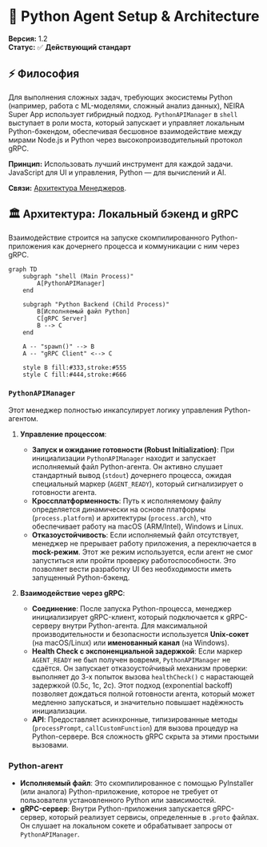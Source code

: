 # 🐍 Python Agent Setup & Architecture

**Версия:** 1.2  
**Статус:** ✅ **Действующий стандарт**

## ⚡ Философия

Для выполнения сложных задач, требующих экосистемы Python (например, работа с ML-моделями, сложный анализ данных), NEIRA Super App использует гибридный подход. `PythonAPIManager` в `shell` выступает в роли моста, который запускает и управляет локальным Python-бэкендом, обеспечивая бесшовное взаимодействие между мирами Node.js и Python через высокопроизводительный протокол gRPC.

**Принцип:** Использовать лучший инструмент для каждой задачи. JavaScript для UI и управления, Python — для вычислений и AI.

**Связи:** [Архитектура Менеджеров](/03-core-concepts/1-architecture-patterns/04-manager-architecture).

## 🏛️ Архитектура: Локальный бэкенд и gRPC

Взаимодействие строится на запуске скомпилированного Python-приложения как дочернего процесса и коммуникации с ним через gRPC.

```mermaid
graph TD
    subgraph "shell (Main Process)"
        A[PythonAPIManager]
    end

    subgraph "Python Backend (Child Process)"
        B[Исполняемый файл Python]
        C[gRPC Server]
        B --> C
    end

    A -- "spawn()" --> B
    A -- "gRPC Client" <--> C

    style B fill:#333,stroke:#555
    style C fill:#444,stroke:#666
```

### `PythonAPIManager`

Этот менеджер полностью инкапсулирует логику управления Python-агентом.

1. **Управление процессом**:

   - **Запуск и ожидание готовности (Robust Initialization)**: При инициализации `PythonAPIManager` находит и запускает исполняемый файл Python-агента. Он активно слушает стандартный вывод (`stdout`) дочернего процесса, ожидая специальный маркер (`AGENT_READY`), который сигнализирует о готовности агента.
   - **Кроссплатформенность**: Путь к исполняемому файлу определяется динамически на основе платформы (`process.platform`) и архитектуры (`process.arch`), что обеспечивает работу на macOS (ARM/Intel), Windows и Linux.
   - **Отказоустойчивость**: Если исполняемый файл отсутствует, менеджер не прерывает работу приложения, а переключается в **mock-режим**. Этот же режим используется, если агент не смог запуститься или пройти проверку работоспособности. Это позволяет вести разработку UI без необходимости иметь запущенный Python-бэкенд.

2. **Взаимодействие через gRPC**:
   - **Соединение**: После запуска Python-процесса, менеджер инициализирует gRPC-клиент, который подключается к gRPC-серверу внутри Python-агента. Для максимальной производительности и безопасности используется **Unix-сокет** (на macOS/Linux) или **именованный канал** (на Windows).
   - **Health Check с экспоненциальной задержкой**: Если маркер `AGENT_READY` не был получен вовремя, `PythonAPIManager` не сдаётся. Он запускает отказоустойчивый механизм проверки: выполняет до 3-х попыток вызова `healthCheck()` с нарастающей задержкой (0.5с, 1с, 2с). Этот подход (exponential backoff) позволяет дождаться полной готовности агента, который может медленно запускаться, и значительно повышает надёжность инициализации.
   - **API**: Предоставляет асинхронные, типизированные методы (`processPrompt`, `callCustomFunction`) для вызова процедур на Python-сервере. Вся сложность gRPC скрыта за этими простыми вызовами.

### Python-агент

- **Исполняемый файл**: Это скомпилированное с помощью PyInstaller (или аналога) Python-приложение, которое не требует от пользователя установленного Python или зависимостей.
- **gRPC-сервер**: Внутри Python-приложения запускается gRPC-сервер, который реализует сервисы, определенные в `.proto` файлах. Он слушает на локальном сокете и обрабатывает запросы от `PythonAPIManager`. 